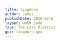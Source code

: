 ```yaml
---
title: Lingmore
author: James
publishDate: 2016-02-6
layout: walk.jade
tags: The Lake District
gpx: lingmore.gpx
---
```


